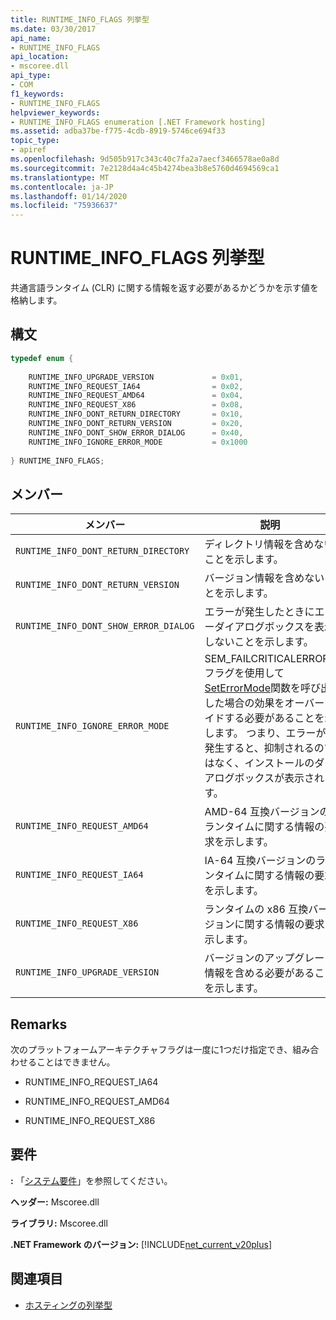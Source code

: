 ```yaml
---
title: RUNTIME_INFO_FLAGS 列挙型
ms.date: 03/30/2017
api_name:
- RUNTIME_INFO_FLAGS
api_location:
- mscoree.dll
api_type:
- COM
f1_keywords:
- RUNTIME_INFO_FLAGS
helpviewer_keywords:
- RUNTIME_INFO_FLAGS enumeration [.NET Framework hosting]
ms.assetid: adba37be-f775-4cdb-8919-5746ce694f33
topic_type:
- apiref
ms.openlocfilehash: 9d505b917c343c40c7fa2a7aecf3466578ae0a8d
ms.sourcegitcommit: 7e2128d4a4c45b4274bea3b8e5760d4694569ca1
ms.translationtype: MT
ms.contentlocale: ja-JP
ms.lasthandoff: 01/14/2020
ms.locfileid: "75936637"
---
```

# <a name="runtime_info_flags-enumeration"></a>RUNTIME_INFO_FLAGS 列挙型
共通言語ランタイム (CLR) に関する情報を返す必要があるかどうかを示す値を格納します。  
  
## <a name="syntax"></a>構文  
  
```cpp  
typedef enum {  
  
    RUNTIME_INFO_UPGRADE_VERSION             = 0x01,  
    RUNTIME_INFO_REQUEST_IA64                = 0x02,  
    RUNTIME_INFO_REQUEST_AMD64               = 0x04,  
    RUNTIME_INFO_REQUEST_X86                 = 0x08,  
    RUNTIME_INFO_DONT_RETURN_DIRECTORY       = 0x10,  
    RUNTIME_INFO_DONT_RETURN_VERSION         = 0x20,  
    RUNTIME_INFO_DONT_SHOW_ERROR_DIALOG      = 0x40,  
    RUNTIME_INFO_IGNORE_ERROR_MODE           = 0x1000  
  
} RUNTIME_INFO_FLAGS;  
```  
  
## <a name="members"></a>メンバー  
  
|メンバー|説明|  
|------------|-----------------|  
|`RUNTIME_INFO_DONT_RETURN_DIRECTORY`|ディレクトリ情報を含めないことを示します。|  
|`RUNTIME_INFO_DONT_RETURN_VERSION`|バージョン情報を含めないことを示します。|  
|`RUNTIME_INFO_DONT_SHOW_ERROR_DIALOG`|エラーが発生したときにエラーダイアログボックスを表示しないことを示します。|  
|`RUNTIME_INFO_IGNORE_ERROR_MODE`|SEM_FAILCRITICALERRORS フラグを使用して[SetErrorMode](/windows/win32/api/errhandlingapi/nf-errhandlingapi-seterrormode)関数を呼び出した場合の効果をオーバーライドする必要があることを示します。 つまり、エラーが発生すると、抑制されるのではなく、インストールのダイアログボックスが表示されます。|  
|`RUNTIME_INFO_REQUEST_AMD64`|AMD-64 互換バージョンのランタイムに関する情報の要求を示します。|  
|`RUNTIME_INFO_REQUEST_IA64`|IA-64 互換バージョンのランタイムに関する情報の要求を示します。|  
|`RUNTIME_INFO_REQUEST_X86`|ランタイムの x86 互換バージョンに関する情報の要求を示します。|  
|`RUNTIME_INFO_UPGRADE_VERSION`|バージョンのアップグレード情報を含める必要があることを示します。|  
  
## <a name="remarks"></a>Remarks  
 次のプラットフォームアーキテクチャフラグは一度に1つだけ指定でき、組み合わせることはできません。  
  
- RUNTIME_INFO_REQUEST_IA64  
  
- RUNTIME_INFO_REQUEST_AMD64  
  
- RUNTIME_INFO_REQUEST_X86  
  
## <a name="requirements"></a>要件  
 **:** 「[システム要件](../../../../docs/framework/get-started/system-requirements.md)」を参照してください。  
  
 **ヘッダー:** Mscoree.dll  
  
 **ライブラリ:** Mscoree.dll  
  
 **.NET Framework のバージョン:** [!INCLUDE[net_current_v20plus](../../../../includes/net-current-v20plus-md.md)]  
  
## <a name="see-also"></a>関連項目

- [ホスティングの列挙型](../../../../docs/framework/unmanaged-api/hosting/hosting-enumerations.md)
